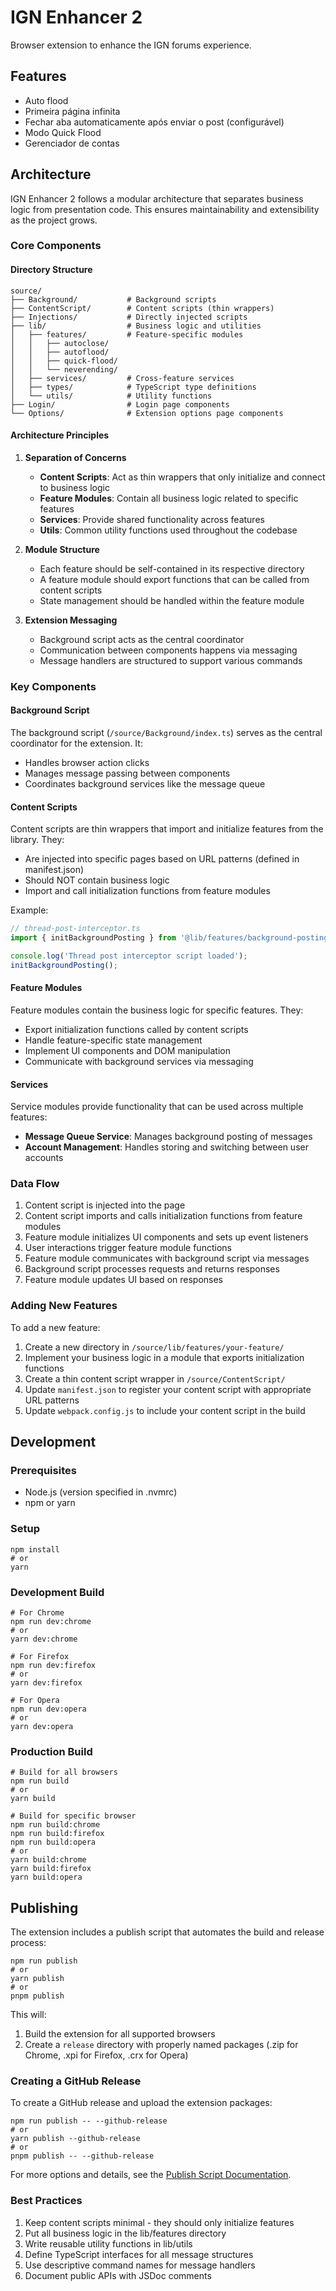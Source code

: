 # IGN Enhancer 2

Browser extension to enhance the IGN forums experience.

## Features

- Auto flood
- Primeira página infinita
- Fechar aba automaticamente após enviar o post (configurável)
- Modo Quick Flood
- Gerenciador de contas

## Architecture

IGN Enhancer 2 follows a modular architecture that separates business logic from presentation code. This ensures maintainability and extensibility as the project grows.

### Core Components

#### Directory Structure

```
source/
├── Background/           # Background scripts
├── ContentScript/        # Content scripts (thin wrappers)
├── Injections/           # Directly injected scripts
├── lib/                  # Business logic and utilities
│   ├── features/         # Feature-specific modules
│   │   ├── autoclose/    
│   │   ├── autoflood/    
│   │   ├── quick-flood/
│   │   └── neverending/  
│   ├── services/         # Cross-feature services
│   ├── types/            # TypeScript type definitions
│   └── utils/            # Utility functions
├── Login/                # Login page components
└── Options/              # Extension options page components
```

#### Architecture Principles

1. **Separation of Concerns**
   - **Content Scripts**: Act as thin wrappers that only initialize and connect to business logic
   - **Feature Modules**: Contain all business logic related to specific features
   - **Services**: Provide shared functionality across features
   - **Utils**: Common utility functions used throughout the codebase

2. **Module Structure**
   - Each feature should be self-contained in its respective directory
   - A feature module should export functions that can be called from content scripts
   - State management should be handled within the feature module

3. **Extension Messaging**
   - Background script acts as the central coordinator
   - Communication between components happens via messaging
   - Message handlers are structured to support various commands

### Key Components

#### Background Script

The background script (`/source/Background/index.ts`) serves as the central coordinator for the extension. It:
- Handles browser action clicks
- Manages message passing between components
- Coordinates background services like the message queue

#### Content Scripts

Content scripts are thin wrappers that import and initialize features from the library. They:
- Are injected into specific pages based on URL patterns (defined in manifest.json)
- Should NOT contain business logic
- Import and call initialization functions from feature modules

Example:
```typescript
// thread-post-interceptor.ts
import { initBackgroundPosting } from '@lib/features/background-posting/background-posting';

console.log('Thread post interceptor script loaded');
initBackgroundPosting();
```

#### Feature Modules

Feature modules contain the business logic for specific features. They:
- Export initialization functions called by content scripts
- Handle feature-specific state management
- Implement UI components and DOM manipulation
- Communicate with background services via messaging

#### Services

Service modules provide functionality that can be used across multiple features:
- **Message Queue Service**: Manages background posting of messages
- **Account Management**: Handles storing and switching between user accounts

### Data Flow

1. Content script is injected into the page
2. Content script imports and calls initialization functions from feature modules
3. Feature module initializes UI components and sets up event listeners
4. User interactions trigger feature module functions
5. Feature module communicates with background script via messages
6. Background script processes requests and returns responses
7. Feature module updates UI based on responses

### Adding New Features

To add a new feature:

1. Create a new directory in `/source/lib/features/your-feature/`
2. Implement your business logic in a module that exports initialization functions
3. Create a thin content script wrapper in `/source/ContentScript/`
4. Update `manifest.json` to register your content script with appropriate URL patterns
5. Update `webpack.config.js` to include your content script in the build

## Development

### Prerequisites
- Node.js (version specified in .nvmrc)
- npm or yarn

### Setup
```
npm install
# or
yarn
```

### Development Build
```
# For Chrome
npm run dev:chrome
# or
yarn dev:chrome

# For Firefox
npm run dev:firefox
# or
yarn dev:firefox

# For Opera
npm run dev:opera
# or
yarn dev:opera
```

### Production Build
```
# Build for all browsers
npm run build
# or
yarn build

# Build for specific browser
npm run build:chrome
npm run build:firefox
npm run build:opera
# or
yarn build:chrome
yarn build:firefox
yarn build:opera
```

## Publishing

The extension includes a publish script that automates the build and release process:

```
npm run publish
# or
yarn publish
# or
pnpm publish
```

This will:
1. Build the extension for all supported browsers
2. Create a `release` directory with properly named packages (.zip for Chrome, .xpi for Firefox, .crx for Opera)

### Creating a GitHub Release

To create a GitHub release and upload the extension packages:

```
npm run publish -- --github-release
# or
yarn publish --github-release
# or
pnpm publish -- --github-release
```

For more options and details, see the [Publish Script Documentation](./scripts/README.md).

### Best Practices

1. Keep content scripts minimal - they should only initialize features
2. Put all business logic in the lib/features directory
3. Write reusable utility functions in lib/utils
4. Define TypeScript interfaces for all message structures
5. Use descriptive command names for message handlers
6. Document public APIs with JSDoc comments
